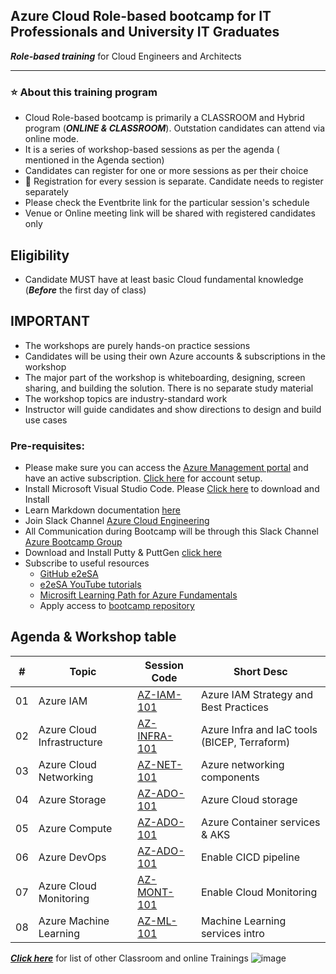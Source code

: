 

## Azure Cloud Role-based bootcamp for IT Professionals and University IT Graduates

***Role-based training*** for Cloud Engineers and Architects 

----------------------------
### :star: About this training program

- Cloud Role-based bootcamp is primarily a CLASSROOM and Hybrid program (***ONLINE & CLASSROOM***). Outstation candidates can attend via online mode. 
- It is a series of workshop-based sessions as per the agenda ( mentioned in the Agenda section)
- Candidates can register for one or more sessions as per their choice
- :bell:  Registration for every session is separate. Candidate needs to register separately
- Please check the Eventbrite link for the particular session's schedule
- Venue or Online meeting link will be shared with registered candidates only

## Eligibility
- Candidate MUST have at least basic Cloud fundamental knowledge (***Before*** the first day of class)

## IMPORTANT
- The workshops are purely hands-on practice sessions
- Candidates will be using their own Azure accounts & subscriptions in the workshop
- The major part of the workshop is whiteboarding, designing, screen sharing, and building the solution. There is no separate study material
- The workshop topics are industry-standard work
- Instructor will guide candidates and show directions to design and build use cases

### Pre-requisites: 
- Please make sure you can access the [Azure Management portal](https://portal.azure.com/) and have an active subscription. [Click here](https://www.youtube.com/watch?v=WjItvZILQUI) for account setup.
- Install Microsoft Visual Studio Code. Please [Click here](https://code.visualstudio.com/download) to download and Install
- Learn Markdown documentation [here](https://www.markdownguide.org/cheat-sheet/)
- Join Slack Channel [Azure Cloud Engineering](https://talentdevelop-u8d3237.slack.com/archives/C04KCD5HPC1)
- All Communication during Bootcamp will be through this Slack Channel [Azure Bootcamp Group](https://talentdevelop-u8d3237.slack.com/archives/C05AFBZ4RL4)
- Download and Install Putty & PuttGen [click here](https://www.puttygen.com/)
- Subscribe to useful resources 
  - [GitHub e2eSA](https://github.com/e2eSolutionArchitect/scripts)
  - [e2eSA YouTube tutorials](https://www.youtube.com/channel/UC5Juuk7aTvbRmrABMq4onJA/videos)
  - [Microsift Learning Path for Azure Fundamentals](https://learn.microsoft.com/en-us/certifications/azure-fundamentals/)
  - Apply access to [bootcamp repository](https://github.com/e2eSolutionArchitect/azure-cloud-bootcamp)

## Agenda & Workshop table

|# | Topic | Session Code| Short Desc|
|---|---|---|---|
|01 | Azure IAM | [AZ-IAM-101](https://github.com/e2eSolutionArchitect/academy/blob/main/masterclass/azure/series/agenda/az-iam-101.md) | Azure IAM Strategy and Best Practices |
|02 | Azure Cloud Infrastructure | [AZ-INFRA-101](https://github.com/e2eSolutionArchitect/academy/blob/main/masterclass/azure/series/agenda/az-infra-101.md) | Azure Infra and IaC tools (BICEP, Terraform)|
|03 | Azure Cloud Networking | [AZ-NET-101](https://github.com/e2eSolutionArchitect/academy/blob/main/masterclass/azure/series/agenda/az-net-101.md) | Azure networking components|
|04 | Azure Storage | [AZ-ADO-101](https://github.com/e2eSolutionArchitect/academy/blob/main/masterclass/azure/series/agenda/az-ado-101.md) | Azure Cloud storage|
|05 | Azure Compute | [AZ-ADO-101](https://github.com/e2eSolutionArchitect/academy/blob/main/masterclass/azure/series/agenda/az-ado-101.md) | Azure Container services & AKS|
|06 | Azure DevOps | [AZ-ADO-101](https://github.com/e2eSolutionArchitect/academy/blob/main/masterclass/azure/series/agenda/az-ado-101.md) | Enable CICD pipeline|
|07 | Azure Cloud Monitoring | [AZ-MONT-101](https://github.com/e2eSolutionArchitect/academy/blob/main/masterclass/azure/series/agenda/az-moni-101.md) | Enable Cloud Monitoring|
|08 | Azure Machine Learning | [AZ-ML-101](https://github.com/e2eSolutionArchitect/academy/blob/main/masterclass/azure/series/agenda/az-ml-101.md) | Machine Learning services intro|

***[Click here](https://e2esolutionarchitect.eventbrite.com)*** for list of other Classroom and online Trainings 
![image](https://github.com/e2eSolutionArchitect/academy/assets/62712515/8b0d2bc9-6c74-40c3-a7fe-40daea9c8260)

